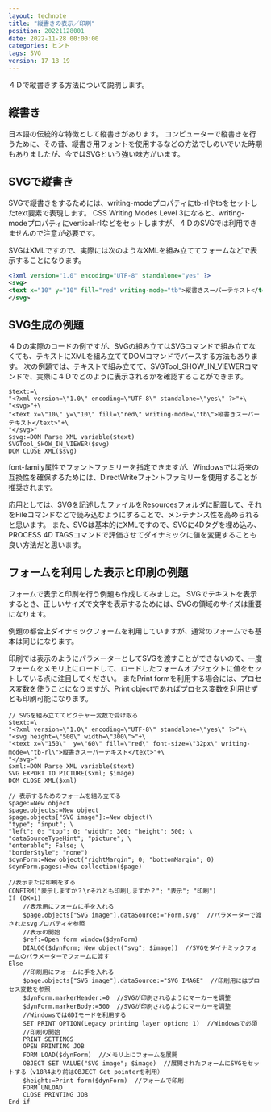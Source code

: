 ```yaml
---
layout: technote
title: "縦書きの表示／印刷"
position: 20221128001
date: 2022-11-28 00:00:00
categories: ヒント
tags: SVG
version: 17 18 19
---
```


４Ｄで縦書きする方法について説明します。

<!--more-->

## 縦書き
日本語の伝統的な特徴として縦書きがあります。
コンピューターで縦書きを行うために、その昔、縦書き用フォントを使用するなどの方法でしのいでいた時期もありましたが、今ではSVGという強い味方がいます。

## SVGで縦書き
SVGで縦書きをするためには、writing-modeプロパティにtb-rlやtbをセットしたtext要素で表現します。
CSS Writing Modes Level 3になると、writing-modeプロパティにvertical-rlなどをセットしますが、４ＤのSVGでは利用できませんので注意が必要です。

SVGはXMLですので、実際には次のようなXMLを組み立ててフォームなどで表示することになります。

```xml
<?xml version="1.0" encoding="UTF-8" standalone="yes" ?>
<svg>
<text x="10" y="10" fill="red" writing-mode="tb">縦書きスーパーテキスト</text>
</svg>
```

## SVG生成の例題
４Ｄの実際のコードの例ですが、SVGの組み立てはSVGコマンドで組み立てなくても、テキストにXMLを組み立ててDOMコマンドでパースする方法もあります。
次の例題では、テキストで組み立てて、SVGTool_SHOW_IN_VIEWERコマンドで、実際に４Ｄでどのように表示されるかを確認することができます。

```4d
$text:=\
"<?xml version=\"1.0\" encoding=\"UTF-8\" standalone=\"yes\" ?>"+\
"<svg>"+\
"<text x=\"10\" y=\"10\" fill=\"red\" writing-mode=\"tb\">縦書きスーパーテキスト</text>"+\
"</svg>"
$svg:=DOM Parse XML variable($text)
SVGTool_SHOW_IN_VIEWER($svg)
DOM CLOSE XML($svg)
```
font-family属性でフォントファミリーを指定できますが、Windowsでは将来の互換性を確保するためには、DirectWriteフォントファミリーを使用することが推奨されます。

応用としては、SVGを記述したファイルをResourcesフォルダに配置して、それをFileコマンドなどで読み込むようにすることで、メンテナンス性を高められると思います。
また、SVGは基本的にXMLですので、SVGに4Dタグを埋め込み、PROCESS 4D TAGSコマンドで評価させてダイナミックに値を変更することも良い方法だと思います。

## フォームを利用した表示と印刷の例題

フォームで表示と印刷を行う例題も作成してみました。
SVGでテキストを表示するとき、正しいサイズで文字を表示するためには、SVGの領域のサイズは重要になります。

例題の都合上ダイナミックフォームを利用していますが、通常のフォームでも基本は同じになります。

印刷では表示のようにパラメーターとしてSVGを渡すことができないので、一度フォームをメモリ上にロードして、ロードしたフォームオブジェクトに値をセットしている点に注目してください。
またPrint formを利用する場合には、プロセス変数を使うことになりますが、Print objectであればプロセス変数を利用せずとも印刷可能になります。

```4d
// SVGを組み立ててピクチャー変数で受け取る
$text:=\
"<?xml version=\"1.0\" encoding=\"UTF-8\" standalone=\"yes\" ?>"+\
"<svg height=\"500\" width=\"300\">"+\
"<text x=\"150\"  y=\"60\" fill=\"red\" font-size=\"32px\" writing-mode=\"tb-rl\">縦書きスーパーテキスト</text>"+\
"</svg>"
$xml:=DOM Parse XML variable($text)
SVG EXPORT TO PICTURE($xml; $image)
DOM CLOSE XML($xml)

// 表示するためのフォームを組み立てる
$page:=New object
$page.objects:=New object
$page.objects["SVG image"]:=New object(\
"type"; "input"; \
"left"; 0; "top"; 0; "width"; 300; "height"; 500; \
"dataSourceTypeHint"; "picture"; \
"enterable"; False; \
"borderStyle"; "none")
$dynForm:=New object("rightMargin"; 0; "bottomMargin"; 0)
$dynForm.pages:=New collection($page)

//表示または印刷をする
CONFIRM("表示しますか？\rそれとも印刷しますか？"; "表示"; "印刷")
If (OK=1)
	//表示用にフォームに手を入れる
	$page.objects["SVG image"].dataSource:="Form.svg"  //パラメーターで渡されたsvgプロパティを参照
	//表示の開始
	$ref:=Open form window($dynForm)
	DIALOG($dynForm; New object("svg"; $image))  //SVGをダイナミックフォームのパラメーターでフォームに渡す
Else 
	//印刷用にフォームに手を入れる
	$page.objects["SVG image"].dataSource:="SVG_IMAGE"  //印刷用にはプロセス変数を参照
	$dynForm.markerHeader:=0  //SVGが印刷されるようにマーカーを調整
	$dynForm.markerBody:=500  //SVGが印刷されるようにマーカーを調整
	//WindowsではGDIモードを利用する
	SET PRINT OPTION(Legacy printing layer option; 1)  //Windowsで必須
	//印刷の開始
	PRINT SETTINGS
	OPEN PRINTING JOB
	FORM LOAD($dynForm)  //メモリ上にフォームを展開
	OBJECT SET VALUE("SVG image"; $image)  //展開されたフォームにSVGをセットする（v18R4より前はOBJECT Get pointerを利用）
	$height:=Print form($dynForm)  //フォームで印刷
	FORM UNLOAD
	CLOSE PRINTING JOB
End if 
```
